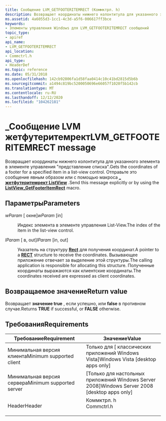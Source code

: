```yaml
---
title: Сообщение LVM_GETFOOTERITEMRECT (Коммктрл. h)
description: Возвращает координаты нижнего колонтитула для указанного элемента в элементе управления "представление списка". Отправьте это сообщение явным образом или с помощью \_ макроса Жетфутеритемрект ListView.
ms.assetid: 4a6055d3-1cc1-4c3d-a5f6-006617ff3bce
keywords:
- Элементы управления Windows для LVM_GETFOOTERITEMRECT сообщений
topic_type:
- apiref
api_name:
- LVM_GETFOOTERITEMRECT
api_location:
- Commctrl.h
api_type:
- HeaderDef
ms.topic: reference
ms.date: 05/31/2018
ms.openlocfilehash: 142cb92806fa1d58faa0414c10c41bd2815d5b6b
ms.sourcegitcommit: a1494c819bc5200050696e66057f1020f5b142cb
ms.translationtype: MT
ms.contentlocale: ru-RU
ms.lasthandoff: 12/12/2020
ms.locfileid: "104262181"
---
```

# <a name="lvm_getfooteritemrect-message"></a><span data-ttu-id="47c40-105">\_Сообщение LVM жетфутеритемрект</span><span class="sxs-lookup"><span data-stu-id="47c40-105">LVM\_GETFOOTERITEMRECT message</span></span>

<span data-ttu-id="47c40-106">Возвращает координаты нижнего колонтитула для указанного элемента в элементе управления "представление списка".</span><span class="sxs-lookup"><span data-stu-id="47c40-106">Gets the coordinates of a footer for a specified item in a list-view control.</span></span> <span data-ttu-id="47c40-107">Отправьте это сообщение явным образом или с помощью макроса [**\_ жетфутеритемрект ListView**](/windows/desktop/api/Commctrl/nf-commctrl-listview_getfooteritemrect) .</span><span class="sxs-lookup"><span data-stu-id="47c40-107">Send this message explicitly or by using the [**ListView\_GetFooterItemRect**](/windows/desktop/api/Commctrl/nf-commctrl-listview_getfooteritemrect) macro.</span></span>

## <a name="parameters"></a><span data-ttu-id="47c40-108">Параметры</span><span class="sxs-lookup"><span data-stu-id="47c40-108">Parameters</span></span>

<dl> <dt>

<span data-ttu-id="47c40-109">*wParam* \[ окне\]</span><span class="sxs-lookup"><span data-stu-id="47c40-109">*wParam* \[in\]</span></span>
</dt> <dd>

<span data-ttu-id="47c40-110">Индекс элемента в элементе управления List-View.</span><span class="sxs-lookup"><span data-stu-id="47c40-110">The index of the item in the list-view control.</span></span>

</dd> <dt>

<span data-ttu-id="47c40-111">*lParam* \[ в, out\]</span><span class="sxs-lookup"><span data-stu-id="47c40-111">*lParam* \[in, out\]</span></span>
</dt> <dd>

<span data-ttu-id="47c40-112">Указатель на структуру [**Rect**](/previous-versions//dd162897(v=vs.85)) для получения координат.</span><span class="sxs-lookup"><span data-stu-id="47c40-112">A pointer to a [**RECT**](/previous-versions//dd162897(v=vs.85)) structure to receive the coordinates.</span></span> <span data-ttu-id="47c40-113">Вызывающее приложение отвечает за выделение этой структуры.</span><span class="sxs-lookup"><span data-stu-id="47c40-113">The calling application is responsible for allocating this structure.</span></span> <span data-ttu-id="47c40-114">Полученные координаты выражаются как клиентские координаты.</span><span class="sxs-lookup"><span data-stu-id="47c40-114">The coordinates received are expressed as client coordinates.</span></span>

</dd> </dl>

## <a name="return-value"></a><span data-ttu-id="47c40-115">Возвращаемое значение</span><span class="sxs-lookup"><span data-stu-id="47c40-115">Return value</span></span>

<span data-ttu-id="47c40-116">Возвращает **значение true** , если успешно, или **false** в противном случае.</span><span class="sxs-lookup"><span data-stu-id="47c40-116">Returns **TRUE** if successful, or **FALSE** otherwise.</span></span>

## <a name="requirements"></a><span data-ttu-id="47c40-117">Требования</span><span class="sxs-lookup"><span data-stu-id="47c40-117">Requirements</span></span>



| <span data-ttu-id="47c40-118">Требование</span><span class="sxs-lookup"><span data-stu-id="47c40-118">Requirement</span></span> | <span data-ttu-id="47c40-119">Значение</span><span class="sxs-lookup"><span data-stu-id="47c40-119">Value</span></span> |
|-------------------------------------|---------------------------------------------------------------------------------------|
| <span data-ttu-id="47c40-120">Минимальная версия клиента</span><span class="sxs-lookup"><span data-stu-id="47c40-120">Minimum supported client</span></span><br/> | <span data-ttu-id="47c40-121">Только для \[ классических приложений Windows Vista\]</span><span class="sxs-lookup"><span data-stu-id="47c40-121">Windows Vista \[desktop apps only\]</span></span><br/>                                        |
| <span data-ttu-id="47c40-122">Минимальная версия сервера</span><span class="sxs-lookup"><span data-stu-id="47c40-122">Minimum supported server</span></span><br/> | <span data-ttu-id="47c40-123">\[Только для настольных приложений Windows Server 2008\]</span><span class="sxs-lookup"><span data-stu-id="47c40-123">Windows Server 2008 \[desktop apps only\]</span></span><br/>                                  |
| <span data-ttu-id="47c40-124">Header</span><span class="sxs-lookup"><span data-stu-id="47c40-124">Header</span></span><br/>                   | <dl> <span data-ttu-id="47c40-125"><dt>Коммктрл. h</dt></span><span class="sxs-lookup"><span data-stu-id="47c40-125"><dt>Commctrl.h</dt></span></span> </dl> |



 

